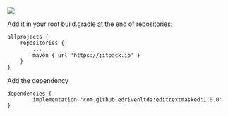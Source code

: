 [![](https://jitpack.io/v/edrivenltda/edittextmasked.svg)](https://jitpack.io/#edrivenltda/edittextmasked)

Add it in your root build.gradle at the end of repositories:

	allprojects {
		repositories {
			...
			maven { url 'https://jitpack.io' }
		}
	}
  
  Add the dependency

	dependencies {
	        implementation 'com.github.edrivenltda:edittextmasked:1.0.0'
	}
